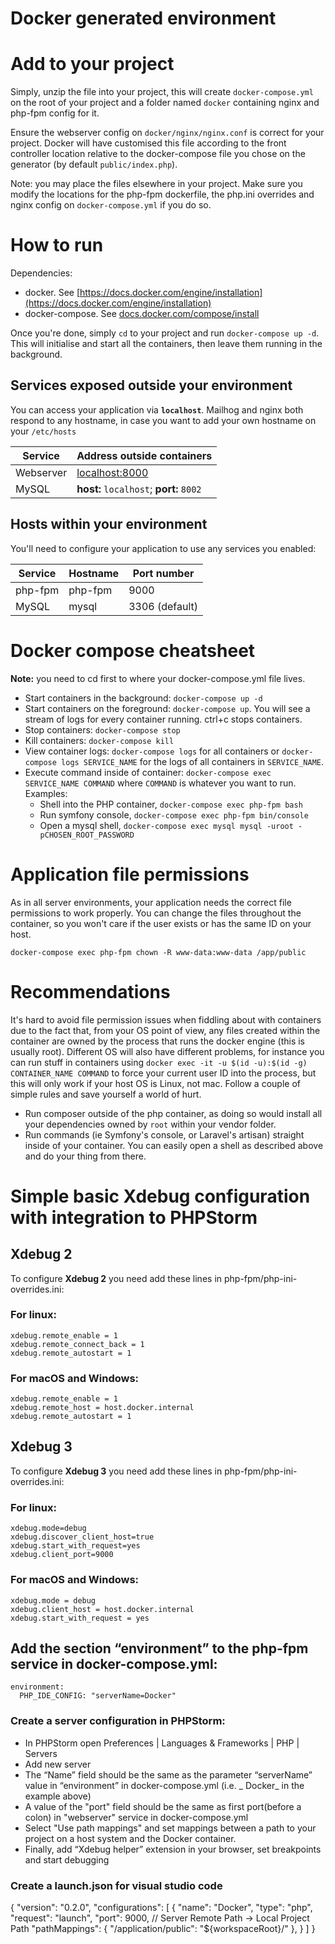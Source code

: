 # Docker generated environment

# Add to your project

Simply, unzip the file into your project, this will create `docker-compose.yml` on the root of your project and a folder
named `docker` containing nginx and php-fpm config for it.

Ensure the webserver config on `docker/nginx/nginx.conf` is correct for your project. Docker will have
customised this file according to the front controller location relative to the docker-compose file you chose on the
generator (by default `public/index.php`).

Note: you may place the files elsewhere in your project. Make sure you modify the locations for the php-fpm dockerfile,
the php.ini overrides and nginx config on `docker-compose.yml` if you do so.

# How to run

Dependencies:

- docker. See [https://docs.docker.com/engine/installation](https://docs.docker.com/engine/installation)
- docker-compose. See [docs.docker.com/compose/install](https://docs.docker.com/compose/install/)

Once you're done, simply `cd` to your project and run `docker-compose up -d`. This will initialise and start all the
containers, then leave them running in the background.

## Services exposed outside your environment

You can access your application via **`localhost`**. Mailhog and nginx both respond to any hostname, in case you want to
add your own hostname on your `/etc/hosts`

| Service   | Address outside containers              |
| --------- | --------------------------------------- |
| Webserver | [localhost:8000](http://localhost:8000) |
| MySQL     | **host:** `localhost`; **port:** `8002` |

## Hosts within your environment

You'll need to configure your application to use any services you enabled:

| Service | Hostname | Port number    |
| ------- | -------- | -------------- |
| php-fpm | php-fpm  | 9000           |
| MySQL   | mysql    | 3306 (default) |

# Docker compose cheatsheet

**Note:** you need to cd first to where your docker-compose.yml file lives.

- Start containers in the background: `docker-compose up -d`
- Start containers on the foreground: `docker-compose up`. You will see a stream of logs for every container running.
  ctrl+c stops containers.
- Stop containers: `docker-compose stop`
- Kill containers: `docker-compose kill`
- View container logs: `docker-compose logs` for all containers or `docker-compose logs SERVICE_NAME` for the logs of
  all containers in `SERVICE_NAME`.
- Execute command inside of container: `docker-compose exec SERVICE_NAME COMMAND` where `COMMAND` is whatever you want
  to run. Examples:
  - Shell into the PHP container, `docker-compose exec php-fpm bash`
  - Run symfony console, `docker-compose exec php-fpm bin/console`
  - Open a mysql shell, `docker-compose exec mysql mysql -uroot -pCHOSEN_ROOT_PASSWORD`

# Application file permissions

As in all server environments, your application needs the correct file permissions to work properly. You can change the
files throughout the container, so you won't care if the user exists or has the same ID on your host.

`docker-compose exec php-fpm chown -R www-data:www-data /app/public`

# Recommendations

It's hard to avoid file permission issues when fiddling about with containers due to the fact that, from your OS point
of view, any files created within the container are owned by the process that runs the docker engine (this is usually
root). Different OS will also have different problems, for instance you can run stuff in containers
using `docker exec -it -u $(id -u):$(id -g) CONTAINER_NAME COMMAND` to force your current user ID into the process, but
this will only work if your host OS is Linux, not mac. Follow a couple of simple rules and save yourself a world of
hurt.

- Run composer outside of the php container, as doing so would install all your dependencies owned by `root` within your
  vendor folder.
- Run commands (ie Symfony's console, or Laravel's artisan) straight inside of your container. You can easily open a
  shell as described above and do your thing from there.

# Simple basic Xdebug configuration with integration to PHPStorm

## Xdebug 2

To configure **Xdebug 2** you need add these lines in php-fpm/php-ini-overrides.ini:

### For linux:

```
xdebug.remote_enable = 1
xdebug.remote_connect_back = 1
xdebug.remote_autostart = 1
```

### For macOS and Windows:

```
xdebug.remote_enable = 1
xdebug.remote_host = host.docker.internal
xdebug.remote_autostart = 1
```

## Xdebug 3

To configure **Xdebug 3** you need add these lines in php-fpm/php-ini-overrides.ini:

### For linux:

```
xdebug.mode=debug
xdebug.discover_client_host=true
xdebug.start_with_request=yes
xdebug.client_port=9000
```

### For macOS and Windows:

```
xdebug.mode = debug
xdebug.client_host = host.docker.internal
xdebug.start_with_request = yes
```

## Add the section “environment” to the php-fpm service in docker-compose.yml:

```
environment:
  PHP_IDE_CONFIG: "serverName=Docker"
```

### Create a server configuration in PHPStorm:

- In PHPStorm open Preferences | Languages & Frameworks | PHP | Servers
- Add new server
- The “Name” field should be the same as the parameter “serverName” value in “environment” in docker-compose.yml (i.e. _
  Docker_ in the example above)
- A value of the "port" field should be the same as first port(before a colon) in "webserver" service in
  docker-compose.yml
- Select "Use path mappings" and set mappings between a path to your project on a host system and the Docker container.
- Finally, add “Xdebug helper” extension in your browser, set breakpoints and start debugging

### Create a launch.json for visual studio code

{
"version": "0.2.0",
"configurations": [
{
"name": "Docker",
"type": "php",
"request": "launch",
"port": 9000,
// Server Remote Path -> Local Project Path
"pathMappings": {
"/application/public": "${workspaceRoot}/"
},
}
]
}
